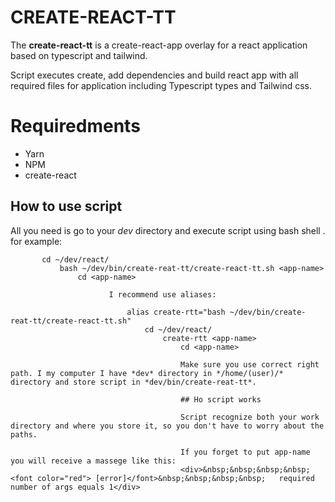 

# CREATE-REACT-TT

The **create-react-tt** is a create-react-app overlay for a react application based on typescript and tailwind.

Script executes create, add dependencies and build react app with all required files for application including Typescript types and Tailwind  css.

# Requiredments

 - Yarn
  - NPM
   - create-react

   ## How to use script

   All you need is go to your *dev* directory and execute script using bash shell .
   for example:

           cd ~/dev/react/
               bash ~/dev/bin/create-reat-tt/create-react-tt.sh <app-name>
                   cd <app-name>

                          I recommend use aliases:

                              alias create-rtt="bash ~/dev/bin/create-reat-tt/create-react-tt.sh"
                                  cd ~/dev/react/
                                      create-rtt <app-name>
                                          cd <app-name>

                                          Make sure you use correct right path. I my computer I have *dev* directory in */home/(user)/* directory and store script in *dev/bin/create-reat-tt*.

                                          ## Ho script works

                                          Script recognize both your work directory and where you store it, so you don't have to worry about the paths. 

                                          If you forget to put app-name you will receive a massege like this:
                                          <div>&nbsp;&nbsp;&nbsp;&nbsp;<font color="red"> [error]</font>&nbsp;&nbsp;&nbsp;&nbsp;   required number of args equals 1</div>

                                          
